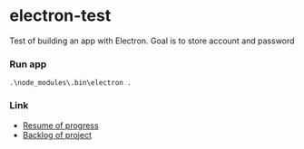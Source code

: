 # electron-test
Test of building an app with Electron. Goal is to store account and password

### Run app
`.\node_modules\.bin\electron .`

### Link
+ [Resume of progress](https://github.com/vince-bourgmayer/electron-test/blob/master/RESUME.md)
+ [Backlog of project](https://github.com/vince-bourgmayer/electron-test/blob/master/project-management/BACKLOG.md)